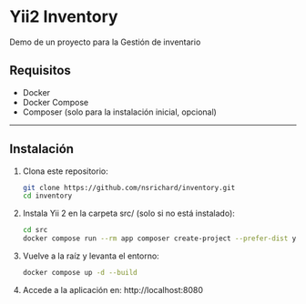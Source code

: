 # Yii2 Inventory

Demo de un proyecto para la Gestión de inventario

## Requisitos

- Docker
- Docker Compose
- Composer (solo para la instalación inicial, opcional)

---

## Instalación

1. Clona este repositorio:

   ```bash
   git clone https://github.com/nsrichard/inventory.git
   cd inventory

   ```

2. Instala Yii 2 en la carpeta src/ (solo si no está instalado):

   ```bash
   cd src
   docker compose run --rm app composer create-project --prefer-dist yiisoft/yii2-app-basic .

   ```

3. Vuelve a la raíz y levanta el entorno:

   ```bash
   docker compose up -d --build

   ```

4. Accede a la aplicación en: http://localhost:8080
